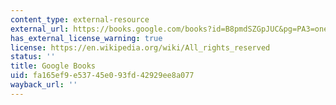 ```yaml
---
content_type: external-resource
external_url: https://books.google.com/books?id=B8pmdSZGpJUC&pg=PA3=onepage#v=onepage&q&f=false
has_external_license_warning: true
license: https://en.wikipedia.org/wiki/All_rights_reserved
status: ''
title: Google Books
uid: fa165ef9-e537-45e0-93fd-42929ee8a077
wayback_url: ''
---
```

